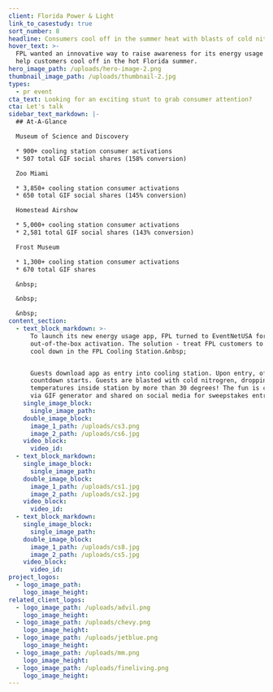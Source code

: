 ```yaml
---
client: Florida Power & Light
link_to_casestudy: true
sort_number: 8
headline: Consumers cool off in the summer heat with blasts of cold nitrogen
hover_text: >-
  FPL wanted an innovative way to raise awareness for its energy usage app and
  help customers cool off in the hot Florida summer.
hero_image_path: /uploads/hero-image-2.png
thumbnail_image_path: /uploads/thumbnail-2.jpg
types:
  - pr event
cta_text: Looking for an exciting stunt to grab consumer attention?
cta: Let's talk
sidebar_text_markdown: |-
  ## At-A-Glance

  Museum of Science and Discovery

  * 900+ cooling station consumer activations
  * 507 total GIF social shares (158% conversion)

  Zoo Miami

  * 3,850+ cooling station consumer activations
  * 650 total GIF social shares (145% conversion)

  Homestead Airshow

  * 5,000+ cooling station consumer activations
  * 2,581 total GIF social shares (143% conversion)

  Frost Museum

  * 1,300+ cooling station consumer activations
  * 670 total GIF shares

  &nbsp;

  &nbsp;

  &nbsp;
content_section:
  - text_block_markdown: >-
      To launch its new energy usage app, FPL turned to EventNetUSA for a fun
      out-of-the-box activation. The solution - treat FPL customers to a summer
      cool down in the FPL Cooling Station.&nbsp;


      Guests download app as entry into cooling station. Upon entry, offical
      countdown starts. Guests are blasted with cold nitrogren, dropping
      temperatures inside station by more than 30 degrees! The fun is captured
      via GIF generator and shared on social media for sweepstakes entry.&nbsp;
    single_image_block:
      single_image_path:
    double_image_block:
      image_1_path: /uploads/cs3.png
      image_2_path: /uploads/cs6.jpg
    video_block:
      video_id:
  - text_block_markdown:
    single_image_block:
      single_image_path:
    double_image_block:
      image_1_path: /uploads/cs1.jpg
      image_2_path: /uploads/cs2.jpg
    video_block:
      video_id:
  - text_block_markdown:
    single_image_block:
      single_image_path:
    double_image_block:
      image_1_path: /uploads/cs8.jpg
      image_2_path: /uploads/cs5.jpg
    video_block:
      video_id:
project_logos:
  - logo_image_path:
    logo_image_height:
related_client_logos:
  - logo_image_path: /uploads/advil.png
    logo_image_height:
  - logo_image_path: /uploads/chevy.png
    logo_image_height:
  - logo_image_path: /uploads/jetblue.png
    logo_image_height:
  - logo_image_path: /uploads/mm.png
    logo_image_height:
  - logo_image_path: /uploads/fineliving.png
    logo_image_height:
---
```

